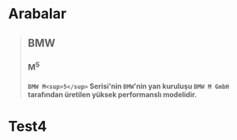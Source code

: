 # **Arabalar**
> ## **BMW**
> ### M<sup>5</sup>
> #### `BMW M<sup>5</sup>` Serisi'nin `BMW`'nin yan kuruluşu `BMW M GmbH` tarafından üretilen yüksek performanslı modelidir. 
# Test4